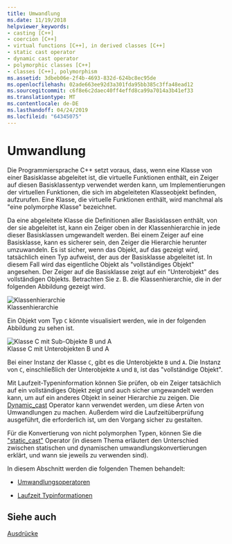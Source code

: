 ```yaml
---
title: Umwandlung
ms.date: 11/19/2018
helpviewer_keywords:
- casting [C++]
- coercion [C++]
- virtual functions [C++], in derived classes [C++]
- static cast operator
- dynamic cast operator
- polymorphic classes [C++]
- classes [C++], polymorphism
ms.assetid: 3dbeb06e-2f4b-4693-832d-624bc8ec95de
ms.openlocfilehash: 02ade663ee92d3a301fda95bb385c3ffa48ead12
ms.sourcegitcommit: c6f8e6c2daec40ff4effd8ca99a7014a3b41ef33
ms.translationtype: MT
ms.contentlocale: de-DE
ms.lasthandoff: 04/24/2019
ms.locfileid: "64345075"
---
```

# <a name="casting"></a>Umwandlung

Die Programmiersprache C++ setzt voraus, dass, wenn eine Klasse von einer Basisklasse abgeleitet ist, die virtuelle Funktionen enthält, ein Zeiger auf diesen Basisklassentyp verwendet werden kann, um Implementierungen der virtuellen Funktionen, die sich im abgeleiteten Klasseobjekt befinden, aufzurufen. Eine Klasse, die virtuelle Funktionen enthält, wird manchmal als "eine polymorphe Klasse" bezeichnet.

Da eine abgeleitete Klasse die Definitionen aller Basisklassen enthält, von der sie abgeleitet ist, kann ein Zeiger oben in der Klassenhierarchie in jede dieser Basisklassen umgewandelt werden. Bei einem Zeiger auf eine Basisklasse, kann es sicherer sein, den Zeiger die Hierarchie herunter umzuwandeln. Es ist sicher, wenn das Objekt, auf das gezeigt wird, tatsächlich einen Typ aufweist, der aus der Basisklasse abgeleitet ist. In diesem Fall wird das eigentliche Objekt als "vollständiges Objekt" angesehen. Der Zeiger auf die Basisklasse zeigt auf ein "Unterobjekt" des vollständigen Objekts. Betrachten Sie z. B. die Klassenhierarchie, die in der folgenden Abbildung gezeigt wird.

![Klassenhierarchie](../cpp/media/vc38zz1.gif "Klassenhierarchie") <br/>
Klassenhierarchie

Ein Objekt vom Typ `C` könnte visualisiert werden, wie in der folgenden Abbildung zu sehen ist.

![Klasse C mit Sub&#45;Objekte B und A](../cpp/media/vc38zz2.gif "Klasse C mit Sub&#45;Objekte B und A") <br/>
Klasse C mit Unterobjekten B und A

Bei einer Instanz der Klasse `C`, gibt es die Unterobjekte `B` und `A`. Die Instanz von `C`, einschließlich der Unterobjekte `A` und `B`, ist das "vollständige Objekt".

Mit Laufzeit-Typeninformation können Sie prüfen, ob ein Zeiger tatsächlich auf ein vollständiges Objekt zeigt und auch sicher umgewandelt werden kann, um auf ein anderes Objekt in seiner Hierarchie zu zeigen. Die [Dynamic_cast](../cpp/dynamic-cast-operator.md) Operator kann verwendet werden, um diese Arten von Umwandlungen zu machen. Außerdem wird die Laufzeitüberprüfung ausgeführt, die erforderlich ist, um den Vorgang sicher zu gestalten.

Für die Konvertierung von nicht polymorphen Typen, können Sie die ["static_cast"](../cpp/static-cast-operator.md) Operator (in diesem Thema erläutert den Unterschied zwischen statischen und dynamischen umwandlungskonvertierungen erklärt, und wann sie jeweils zu verwenden sind).

In diesem Abschnitt werden die folgenden Themen behandelt:

- [Umwandlungsoperatoren](../cpp/casting-operators.md)

- [Laufzeit Typinformationen](../cpp/run-time-type-information.md)

## <a name="see-also"></a>Siehe auch

[Ausdrücke](../cpp/expressions-cpp.md)